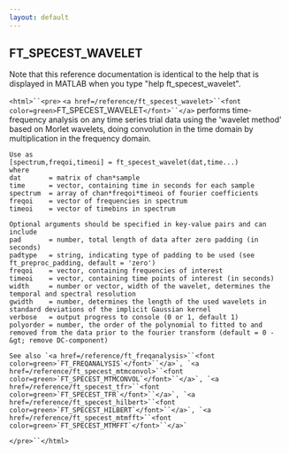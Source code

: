 ```yaml
---
layout: default
---
```


##  FT_SPECEST_WAVELET

Note that this reference documentation is identical to the help that is displayed in MATLAB when you type "help ft_specest_wavelet".

`<html>``<pre>`
    `<a href=/reference/ft_specest_wavelet>``<font color=green>`FT_SPECEST_WAVELET`</font>``</a>` performs time-frequency analysis on any time series trial data
    using the 'wavelet method' based on Morlet wavelets, doing convolution in the time
    domain by multiplication in the frequency domain.
 
    Use as
    [spectrum,freqoi,timeoi] = ft_specest_wavelet(dat,time...)
    where
    dat       = matrix of chan*sample
    time      = vector, containing time in seconds for each sample
    spectrum  = array of chan*freqoi*timeoi of fourier coefficients
    freqoi    = vector of frequencies in spectrum
    timeoi    = vector of timebins in spectrum
 
    Optional arguments should be specified in key-value pairs and can include
    pad       = number, total length of data after zero padding (in seconds)
    padtype   = string, indicating type of padding to be used (see ft_preproc_padding, default = 'zero')
    freqoi    = vector, containing frequencies of interest
    timeoi    = vector, containing time points of interest (in seconds)
    width     = number or vector, width of the wavelet, determines the temporal and spectral resolution
    gwidth    = number, determines the length of the used wavelets in standard deviations of the implicit Gaussian kernel
    verbose   = output progress to console (0 or 1, default 1)
    polyorder = number, the order of the polynomial to fitted to and removed from the data prior to the fourier transform (default = 0 -&gt; remove DC-component)
 
    See also `<a href=/reference/ft_freqanalysis>``<font color=green>`FT_FREQANALYSIS`</font>``</a>`, `<a href=/reference/ft_specest_mtmconvol>``<font color=green>`FT_SPECEST_MTMCONVOL`</font>``</a>`, `<a href=/reference/ft_specest_tfr>``<font color=green>`FT_SPECEST_TFR`</font>``</a>`, `<a href=/reference/ft_specest_hilbert>``<font color=green>`FT_SPECEST_HILBERT`</font>``</a>`, `<a href=/reference/ft_specest_mtmfft>``<font color=green>`FT_SPECEST_MTMFFT`</font>``</a>`
`</pre>``</html>`

